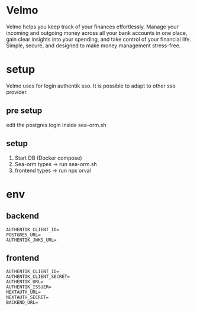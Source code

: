 # Velmo
Velmo helps you keep track of your finances effortlessly. Manage your incoming and outgoing money across all your bank accounts in one place, gain clear insights into your spending, and take control of your financial life. Simple, secure, and designed to make money management stress-free.

# setup
Velmo uses for login authentik sso. It is possible to adapt to other sso provider.
## pre setup
edit the postgres login inside sea-orm.sh

## setup
1. Start DB (Docker compose)
2. Sea-orm types -> run sea-orm.sh
3. frontend types -> run npx orval

# env
## backend
```
AUTHENTIK_CLIENT_ID=
POSTGRES_URL=
AUTHENTIK_JWKS_URL=
```
## frontend
```
AUTHENTIK_CLIENT_ID=
AUTHENTIK_CLIENT_SECRET=
AUTHENTIK_URL=
AUTHENTIK_ISSUER=
NEXTAUTH_URL=
NEXTAUTH_SECRET=
BACKEND_URL=
```